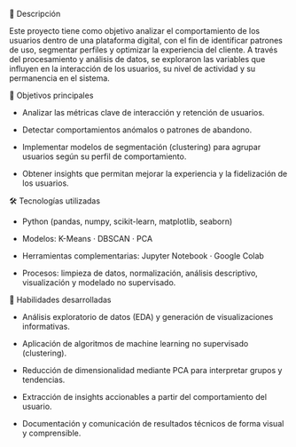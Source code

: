 🧩 Descripción

Este proyecto tiene como objetivo analizar el comportamiento de los usuarios dentro de una plataforma digital, con el fin de identificar patrones de uso, segmentar perfiles y optimizar la experiencia del cliente.
A través del procesamiento y análisis de datos, se exploraron las variables que influyen en la interacción de los usuarios, su nivel de actividad y su permanencia en el sistema.

🎯 Objetivos principales

* Analizar las métricas clave de interacción y retención de usuarios.

* Detectar comportamientos anómalos o patrones de abandono.

* Implementar modelos de segmentación (clustering) para agrupar usuarios según su perfil de comportamiento.

* Obtener insights que permitan mejorar la experiencia y la fidelización de los usuarios.

🛠️ Tecnologías utilizadas

* Python (pandas, numpy, scikit-learn, matplotlib, seaborn)

* Modelos: K-Means · DBSCAN · PCA

* Herramientas complementarias: Jupyter Notebook · Google Colab

* Procesos: limpieza de datos, normalización, análisis descriptivo, visualización y modelado no supervisado.

🧠 Habilidades desarrolladas

* Análisis exploratorio de datos (EDA) y generación de visualizaciones informativas.

* Aplicación de algoritmos de machine learning no supervisado (clustering).

* Reducción de dimensionalidad mediante PCA para interpretar grupos y tendencias.

* Extracción de insights accionables a partir del comportamiento del usuario.

* Documentación y comunicación de resultados técnicos de forma visual y comprensible.
